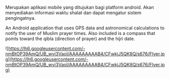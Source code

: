 Merupakan aplikasi mobile yang ditujukan bagi platform android.
Akan menyediakan informasi waktu shalat dan dapat mengatur sistem pengingatnya.

An Android application that uses GPS data and astronomical calculations to notify the user of Muslim prayer times. Also included is a compass that points toward the qibla (direction of prayer) and the hijri date.


![https://lh6.googleusercontent.com/-nmBtOP39AmQ/UB_wvi3VaoI/AAAAAAAAAB4/CFwkjJ5QK8Q/s676/Flyer.jpg](https://lh6.googleusercontent.com/-nmBtOP39AmQ/UB_wvi3VaoI/AAAAAAAAAB4/CFwkjJ5QK8Q/s676/Flyer.jpg)